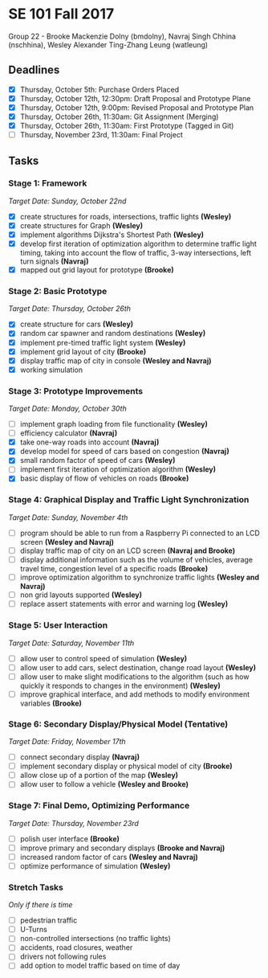 # SE 101 Fall 2017
Group 22 - Brooke Mackenzie Dolny (bmdolny), Navraj Singh Chhina (nschhina), Wesley Alexander Ting-Zhang Leung (watleung)

## Deadlines
- [x] Thursday, October 5th: Purchase Orders Placed
- [x] Thursday, October 12th, 12:30pm: Draft Proposal and Prototype Plane
- [x] Thursday, October 12th, 9:00pm: Revised Proposal and Prototype Plan
- [x] Thursday, October 26th, 11:30am: Git Assignment (Merging)
- [x] Thursday, October 26th, 11:30am: First Prototype (Tagged in Git)
- [ ] Thursday, November 23rd, 11:30am: Final Project

## Tasks
### Stage 1: Framework
*Target Date: Sunday, October 22nd*
- [x] create structures for roads, intersections, traffic lights **(Wesley)**
- [x] create structures for Graph **(Wesley)**
- [x] implement algorithms Dijkstra's Shortest Path **(Wesley)**
- [x] develop first iteration of optimization algorithm to determine traffic light timing, taking into account the flow of traffic, 3-way intersections, left turn signals **(Navraj)**
- [x] mapped out grid layout for prototype **(Brooke)**

### Stage 2: Basic Prototype
*Target Date: Thursday, October 26th*
- [x] create structure for cars **(Wesley)**
- [x] random car spawner and random destinations **(Wesley)**
- [x] implement pre-timed traffic light system **(Wesley)**
- [x] implement grid layout of city **(Brooke)**
- [x] display traffic map of city in console **(Wesley and Navraj)**
- [x] working simulation

### Stage 3: Prototype Improvements
*Target Date: Monday, October 30th*
- [ ] implement graph loading from file functionality **(Wesley)**
- [ ] efficiency calculator **(Navraj)**
- [x] take one-way roads into account **(Navraj)**
- [x] develop model for speed of cars based on congestion **(Navraj)**
- [x] small random factor of speed of cars **(Wesley)**
- [ ] implement first iteration of optimization algorithm **(Wesley)**
- [x] basic display of flow of vehicles on roads **(Brooke)**

### Stage 4: Graphical Display and Traffic Light Synchronization
*Target Date: Sunday, November 4th*
- [ ] program should be able to run from a Raspberry Pi connected to an LCD screen **(Wesley and Navraj)**
- [ ] display traffic map of city on an LCD screen **(Navraj and Brooke)**
- [ ] display additional information such as the volume of vehicles, average travel time, congestion level of a specific roads **(Brooke)**
- [ ] improve optimization algorithm to synchronize traffic lights **(Wesley and Navraj)**
- [ ] non grid layouts supported **(Wesley)**
- [ ] replace assert statements with error and warning log **(Wesley)**

### Stage 5: User Interaction
*Target Date: Saturday, November 11th*
- [ ] allow user to control speed of simulation **(Wesley)**
- [ ] allow user to add cars, select destination, change road layout **(Wesley)**
- [ ] allow user to make slight modifications to the algorithm (such as how quickly it responds to changes in the environment) **(Wesley)**
- [ ] improve graphical interface, and add methods to modify environment variables **(Brooke)**

### Stage 6: Secondary Display/Physical Model (Tentative)
*Target Date: Friday, November 17th*
- [ ] connect secondary display **(Navraj)**
- [ ] implement secondary display or physical model of city **(Brooke)**
- [ ] allow close up of a portion of the map **(Wesley)**
- [ ] allow user to follow a vehicle **(Wesley and Brooke)**

### Stage 7: Final Demo, Optimizing Performance
*Target Date: Thursday, November 23rd*
- [ ] polish user interface **(Brooke)**
- [ ] improve primary and secondary displays **(Brooke and Navraj)**
- [ ] increased random factor of cars **(Wesley and Navraj)**
- [ ] optimize performance of simulation **(Wesley)**

### Stretch Tasks
*Only if there is time*
- [ ] pedestrian traffic
- [ ] U-Turns
- [ ] non-controlled intersections (no traffic lights)
- [ ] accidents, road closures, weather
- [ ] drivers not following rules
- [ ] add option to model traffic based on time of day

